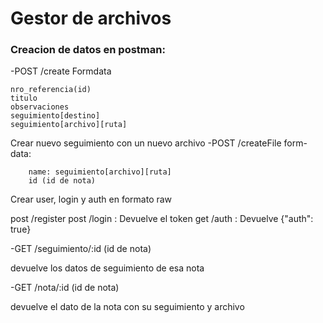 # Gestor de archivos

### Creacion de datos en postman:

-POST  /create
Formdata
```
nro_referencia(id)
titulo
observaciones
seguimiento[destino] 
seguimiento[archivo][ruta]
```

Crear nuevo seguimiento con un nuevo archivo
-POST  /createFile
form-data:
```
    name: seguimiento[archivo][ruta]
    id (id de nota)  
```

Crear user, login y auth en formato raw

post /register
post /login : Devuelve el token
get /auth : Devuelve  {"auth": true}



-GET /seguimiento/:id (id de nota)

devuelve los datos de seguimiento de esa nota 

-GET /nota/:id (id de nota)

devuelve el dato de la nota con su seguimiento y archivo
